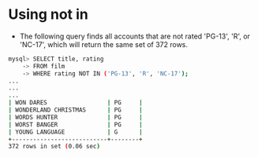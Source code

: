 # Using not in

- The following query finds all accounts that are not rated 'PG-13', 'R', or 'NC-17', which will return the same set of 372 rows.

```bash
mysql> SELECT title, rating
    -> FROM film
    -> WHERE rating NOT IN ('PG-13', 'R', 'NC-17');
...
...
...
| WON DARES                 | PG     |
| WONDERLAND CHRISTMAS      | PG     |
| WORDS HUNTER              | PG     |
| WORST BANGER              | PG     |
| YOUNG LANGUAGE            | G      |
+---------------------------+--------+
372 rows in set (0.06 sec)
```

